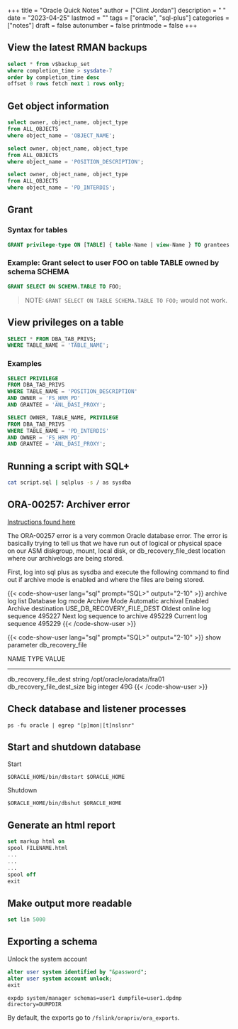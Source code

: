 +++
title = "Oracle Quick Notes"
author = ["Clint Jordan"]
description = " "
date = "2023-04-25"
lastmod = ""
tags = ["oracle", "sql-plus"]
categories = ["notes"]
draft = false
autonumber = false
printmode = false
+++


## View the latest RMAN backups
 
```sql
select * from v$backup_set
where completion_time > sysdate-7
order by completion_time desc
offset 0 rows fetch next 1 rows only;
```


## Get object information
```sql
select owner, object_name, object_type
from ALL_OBJECTS
where object_name = 'OBJECT_NAME';
```

```sql
select owner, object_name, object_type
from ALL_OBJECTS
where object_name = 'POSITION_DESCRIPTION';
```

```sql
select owner, object_name, object_type
from ALL_OBJECTS
where object_name = 'PD_INTERDIS';
```

## Grant
### Syntax for tables
```sql
GRANT privilege-type ON [TABLE] { table-Name | view-Name } TO grantees
```

### Example: Grant select to user FOO on table TABLE owned by schema SCHEMA
```sql
GRANT SELECT ON SCHEMA.TABLE TO FOO;
```
> NOTE: `GRANT SELECT ON TABLE SCHEMA.TABLE TO FOO;` would not work. 


## View privileges on a table
```sql
SELECT * FROM DBA_TAB_PRIVS;
WHERE TABLE_NAME = 'TABLE_NAME';
```

### Examples
```sql
SELECT PRIVILEGE
FROM DBA_TAB_PRIVS
WHERE TABLE_NAME = 'POSITION_DESCRIPTION'
AND OWNER = 'FS_HRM_PD'
AND GRANTEE = 'ANL_DASI_PROXY';
```

```sql
SELECT OWNER, TABLE_NAME, PRIVILEGE
FROM DBA_TAB_PRIVS
WHERE TABLE_NAME = 'PD_INTERDIS'
AND OWNER = 'FS_HRM_PD'
AND GRANTEE = 'ANL_DASI_PROXY';
```

## Running a script with SQL+
```bash
cat script.sql | sqlplus -s / as sysdba
```

## ORA-00257: Archiver error
[Instructions found here](https://virtual-dba.com/blog/troubleshoot-ora-00257-archiver-error/#:~:text=The%20ORA%2D00257%20error%20is,our%20archivelogs%20are%20being%20stored.)

The ORA-00257 error is a very common Oracle database error. The error is
basically trying to tell us that we have run out of logical or physical space on
our ASM diskgroup, mount, local disk, or db_recovery_file_dest location where
our archivelogs are being stored.

First, log into sql plus as sysdba and execute the following command to find out
if archive mode is enabled and where the files are being stored.

{{< code-show-user lang="sql" prompt="SQL>" output="2-10" >}}
archive log list
Database log mode              Archive Mode
Automatic archival             Enabled
Archive destination            USE_DB_RECOVERY_FILE_DEST
Oldest online log sequence     495227
Next log sequence to archive   495229
Current log sequence           495229
{{< /code-show-user >}}

{{< code-show-user lang="sql" prompt="SQL>" output="2-10" >}}
show parameter db_recovery_file

NAME                                 TYPE        VALUE
------------------------------------ ----------- ------------------------------
db_recovery_file_dest                string      /opt/oracle/oradata/fra01
db_recovery_file_dest_size           big integer 49G
{{< /code-show-user >}}


## Check database and listener processes
```shell
ps -fu oracle | egrep "[p]mon|[t]nslsnr"
```

## Start and shutdown database
Start
```shell
$ORACLE_HOME/bin/dbstart $ORACLE_HOME
```

Shutdown
```shell
$ORACLE_HOME/bin/dbshut $ORACLE_HOME
```

## Generate an html report
```sql
set markup html on
spool FILENAME.html
...
...
...
spool off
exit
```

## Make output more readable
```sql
set lin 5000
```

## Exporting a schema
Unlock the system account
```sql
alter user system identified by "&password";
alter user system account unlock;
exit
```

```shell
expdp system/manager schemas=user1 dumpfile=user1.dpdmp directory=DUMPDIR
```

By default, the exports go to `/fslink/orapriv/ora_exports`.

